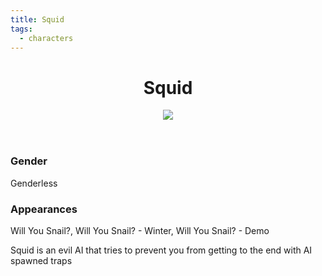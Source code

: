 ```yaml
---
title: Squid
tags:
  - characters
---
```


<info-box>
  <header>
    <h1>Squid</h1>
    <img src="/wiki/squid.png" />
  </header>

  <div>
    <h3>Gender</h3>
    <span>Genderless</span>
  </div>
  <div>
    <h3>Appearances</h3>
    <span>Will You Snail?, Will You Snail? - Winter, Will You Snail? - Demo</span>
  </div>
</info-box>

Squid is an evil AI that tries to prevent you from getting to the end with AI spawned traps